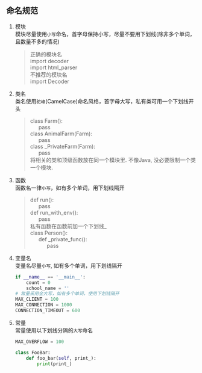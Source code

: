 ## 命名规范
1. 模块  
模块尽量使用`小写`命名，首字母保持小写，尽量不要用下划线(除非多个单词，且数量不多的情况)

    > 正确的模块名   
import decoder   
import html_parser   
不推荐的模块名   
import Decoder

2. 类名   
类名使用`驼峰`(CamelCase)命名风格，首字母大写，私有类可用一个下划线开头   
    > class Farm():   
      &ensp; &ensp; pass   
      class AnimalFarm(Farm):   
      &ensp; &ensp; pass   
      class _PrivateFarm(Farm):   
      &ensp; &ensp; pass   
      将相关的类和顶级函数放在同一个模块里. 不像Java, 没必要限制一个类一个模块.

3. 函数   
函数名一律`小写`，如有多个单词，用下划线隔开   
    > def run():   
      &ensp; &ensp; pass   
      def run_with_env():   
      &ensp; &ensp; pass   
      私有函数在函数前加一个下划线_   
      class Person():   
      &ensp; &ensp; def _private_func():   
      &ensp; &ensp; &ensp; &ensp; pass

4. 变量名   
变量名尽量`小写`, 如有多个单词，用下划线隔开
    ```python
    if __name__ == '__main__':
        count = 0
        school_name = ''
    # 常量采用全大写，如有多个单词，使用下划线隔开
    MAX_CLIENT = 100
    MAX_CONNECTION = 1000
    CONNECTION_TIMEOUT = 600
    ```
    
5. 常量   
常量使用以下划线分隔的`大写`命名   
    ```python
    MAX_OVERFLOW = 100
    
    class FooBar:
        def foo_bar(self, print_):
            print(print_)
    ```